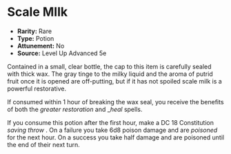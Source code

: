 # Scale MIlk

- **Rarity:** Rare
- **Type:** Potion
- **Attunement:** No
- **Source:** Level Up Advanced 5e

Contained in a small, clear bottle, the cap to this item is carefully sealed with thick wax. The gray tinge to the milky liquid and the aroma of putrid fruit once it is opened are off-putting, but if it has not spoiled scale milk is a powerful restorative.

If consumed within 1 hour of breaking the wax seal, you receive the benefits of both the _greater restoration_  and __heal_  spells.

If you consume this potion after the first hour, make a DC 18 Constitution _saving throw_ . On a failure you take 6d8 poison damage and are _poisoned_  for the next hour. On a success you take half damage and are poisoned until the end of their next turn.  
